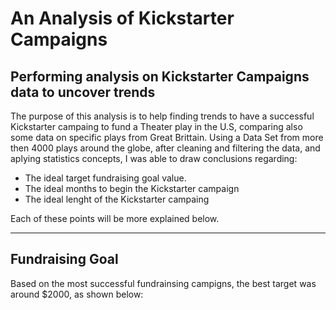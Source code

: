 # An Analysis of Kickstarter Campaigns
Performing analysis on Kickstarter Campaigns data to uncover trends
---
The purpose of this analysis is to help finding trends to have a successful Kickstarter campaing to fund a Theater play in the U.S, comparing also some data on specific plays from Great Brittain.
Using a Data Set from more then 4000 plays around the globe, after cleaning and filtering the data, and aplying statistics concepts, I was able to draw conclusions regarding:
- The ideal target fundraising goal value.
- The ideal months to begin the Kickstarter campaign
- The ideal lenght of the Kickstarter campaing

Each of these points will be more explained below.

---

## Fundraising Goal
Based on the most successful fundrainsing campigns, the best target was around $2000, as shown below:
